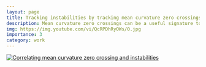 ```yaml
---
layout: page
title: Tracking instabilities by tracking mean curvature zero crossings
description: Mean curvature zero crossings can be a useful signature to track instabilities. See this video. 
img: https://img.youtube.com/vi/QcRPDhRyOWs/0.jpg
importance: 3
category: work
---
```

[![Correlating mean curvature zero crossing and instabilities](https://img.youtube.com/vi/QcRPDhRyOWs/0.jpg)](https://www.youtube.com/watch?v=QcRPDhRyOWs)
